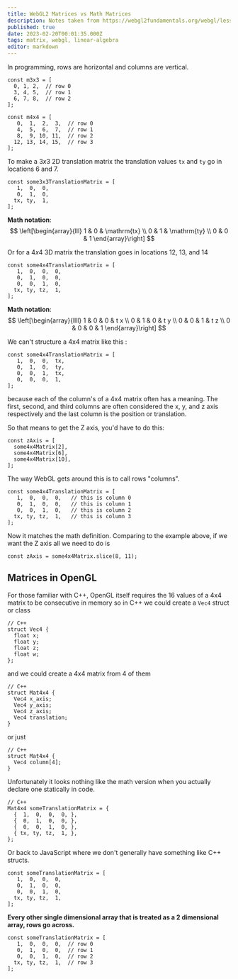 ```yaml
---
title: WebGL2 Matrices vs Math Matrices
description: Notes taken from https://webgl2fundamentals.org/webgl/lessons/webgl-matrix-vs-math.html
published: true
date: 2023-02-20T00:01:35.000Z
tags: matrix, webgl, linear-algebra
editor: markdown
---
```


In programming, rows are horizontal and columns are vertical. 

```
const m3x3 = [
  0, 1, 2,  // row 0
  3, 4, 5,  // row 1
  6, 7, 8,  // row 2
];
 
const m4x4 = [
   0,  1,  2,  3,  // row 0 
   4,  5,  6,  7,  // row 1
   8,  9, 10, 11,  // row 2
  12, 13, 14, 15,  // row 3
];
```

To make a $3x3$ 2D translation matrix the translation values `tx` and `ty` go in locations 6 and 7.

```
const some3x3TranslationMatrix = [
   1,  0,  0,
   0,  1,  0,
  tx, ty,  1,
];
```
**Math notation**:
$$
\left[\begin{array}{lll}
1 & 0 & \mathrm{tx} \\
0 & 1 & \mathrm{ty} \\
0 & 0 & 1
\end{array}\right]
$$

Or for a $4x4$ 3D matrix the translation goes in locations 12, 13, and 14

```
const some4x4TranslationMatrix = [
   1,  0,  0,  0,
   0,  1,  0,  0,
   0,  0,  1,  0,
  tx, ty, tz,  1,
];
```
**Math notation**:
$$
\left[\begin{array}{llll}
1 & 0 & 0 & t x \\
0 & 1 & 0 & t y \\
0 & 0 & 1 & t z \\
0 & 0 & 0 & 1
\end{array}\right]
$$

We can't structure a 4x4 matrix like this :
```
const some4x4TranslationMatrix = [
   1,  0,  0,  tx,
   0,  1,  0,  ty,
   0,  0,  1,  tx,
   0,  0,  0,  1,
];
```
because each of the column's of a 4x4 matrix often has a meaning. The first, second, and third columns are often considered the x, y, and z axis respectively and the last column is the position or translation.

So that means to get the Z axis, you'd have to do this:

```
const zAxis = [
  some4x4Matrix[2],
  some4x4Matrix[6],
  some4x4Matrix[10],
];
```

The way WebGL gets around this is to call rows "columns".

```
const some4x4TranslationMatrix = [
   1,  0,  0,  0,   // this is column 0
   0,  1,  0,  0,   // this is column 1
   0,  0,  1,  0,   // this is column 2
  tx, ty, tz,  1,   // this is column 3
];
```

Now it matches the math definition. Comparing to the example above, if we want the Z axis all we need to do is 
```
const zAxis = some4x4Matrix.slice(8, 11);
```

## Matrices in OpenGL
For those familiar with C++, OpenGL itself requires the 16 values of a 4x4 matrix to be consecutive in memory so in C++ we could create a `Vec4` struct or class
```
// C++
struct Vec4 {
  float x;
  float y;
  float z;
  float w;
};
```

and we could create a 4x4 matrix from 4 of them

```
// C++
struct Mat4x4 {
  Vec4 x_axis;
  Vec4 y_axis;
  Vec4 z_axis;
  Vec4 translation;
}
```

or just 
```
// C++
struct Mat4x4 {
  Vec4 column[4];
}
```

Unfortunately it looks nothing like the math version when you actually declare one statically in code.

```
// C++
Mat4x4 someTranslationMatrix = {
  {  1,  0,  0,  0, },
  {  0,  1,  0,  0, },
  {  0,  0,  1,  0, },
  { tx, ty, tz,  1, },
};
```

Or back to JavaScript where we don't generally have something like C++ structs.

```
const someTranslationMatrix = [
   1,  0,  0,  0,
   0,  1,  0,  0,
   0,  0,  1,  0,
  tx, ty, tz,  1,
];
```

**Every other single dimensional array that is treated as a 2 dimensional array, rows go across.**
```
const someTranslationMatrix = [
   1,  0,  0,  0,  // row 0
   0,  1,  0,  0,  // row 1
   0,  0,  1,  0,  // row 2
  tx, ty, tz,  1,  // row 3
];
```
